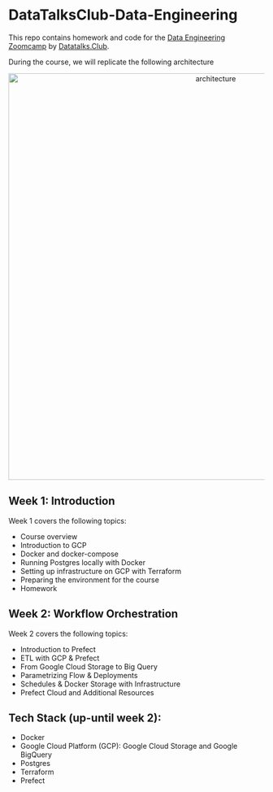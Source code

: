# DataTalksClub-Data-Engineering

This repo contains homework and code for the [Data Engineering Zoomcamp](https://github.com/DataTalksClub/data-engineering-zoomcamp) by [Datatalks.Club](https://datatalks.club/).

During the course, we will replicate the following architecture

<p align="center">
<img src=https://github.com/DataTalksClub/data-engineering-zoomcamp/blob/main/images/architecture/arch_2.png width=800 height=800 alt='architecture'/>
</p>

## Week 1: Introduction
Week 1 covers the following topics:
  - Course overview
  - Introduction to GCP
  - Docker and docker-compose
  - Running Postgres locally with Docker
  - Setting up infrastructure on GCP with Terraform
  - Preparing the environment for the course
  - Homework

## Week 2: Workflow Orchestration
Week 2 covers the following topics:
  - Introduction to Prefect
  - ETL with GCP & Prefect
  - From Google Cloud Storage to Big Query
  - Parametrizing Flow & Deployments
  - Schedules & Docker Storage with Infrastructure
  - Prefect Cloud and Additional Resources

## Tech Stack (up-until week 2):
- Docker
- Google Cloud Platform (GCP): Google Cloud Storage and Google BigQuery
- Postgres
- Terraform
- Prefect

